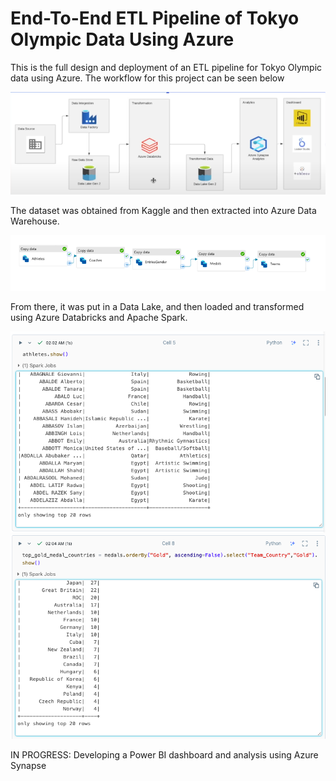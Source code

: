 # End-To-End ETL Pipeline of Tokyo Olympic Data Using Azure

This is the full design and deployment of an ETL pipeline for Tokyo Olympic data using Azure. The workflow for this project can be seen below

<img src="Screen Shot 2024-03-04 at 2.17.00 AM.png">

The dataset was obtained from Kaggle and then extracted into Azure Data Warehouse. 

<img src="Screen Shot 2024-03-04 at 2.13.47 AM.png">


From there, it was put in a Data Lake, and then loaded and transformed using Azure Databricks and Apache Spark.

<img src="Screen Shot 2024-03-04 at 2.14.51 AM.png">
<img src="Screen Shot 2024-03-04 at 2.15.09 AM.png">

IN PROGRESS: Developing a Power BI dashboard and analysis using Azure Synapse
